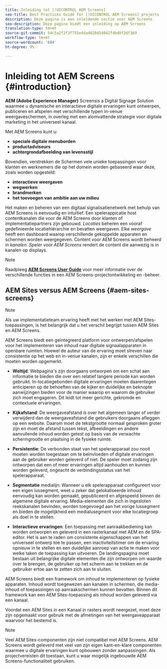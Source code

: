 ```yaml
---
title: Inleiding tot [!UICONTROL AEM Screens]
seo-title: Best Practices Guide for [!UICONTROL AEM Screens] projects
description: Deze pagina is een inleidende sectie voor AEM Screens
seo-description: Deze pagina biedt een inleiding op AEM Screens
translation-type: tm+mt
source-git-commit: 54c5a2f2f3f755e4da4028d54042f4bd8f2df369
workflow-type: tm+mt
source-wordcount: '684'
ht-degree: 9%

---
```



# Inleiding tot AEM Screens {#introduction}

**AEM (Adobe Experience Manager)** Screensis a Digital Signage Solution waarmee u dynamische en interactieve digitale ervaringen kunt ontwerpen, publiceren en afspelen met verschillende typen in-venue weergaveschermen, in overleg met een alomvattende strategie voor digitale marketing in het universeel kanaal.

Met AEM Screens kunt u:

* **speciale digitale menuborden**
* **productadviseurs**
* **achtergrondafbeelding van levensstijl**

Bovendien, verstrekken de Schermen vele unieke toepassingen voor klanten en werknemers die op het domein worden gebaseerd waar deze, zoals worden opgesteld:

* **interactieve weergaven**
* **wegwerken**
* **brandmerken**
* **het toevoegen van ambitie aan uw milieu**

Het maken en beheren van een digitaal signalisatienetwerk met behulp van AEM Screens is eenvoudig en intuïtief. Een spelerappicatie host contentkanalen die voor de AEM Screens door klanten of implementatiepartners zijn gebouwd. *Locaties* beheren een vooraf gedefinieerde locatiehiërarchie en bevatten weergaven. Elke *weergave* heeft een dashboard waarop verschillende gekoppelde apparaten en schermen worden weergegeven. Content voor AEM Screens wordt beheerd in *kanalen*. *Speler voor AEM Screens* rendert de content die aanwezig is in kanalen op displays.



>[!NOTE]
>
>Raadpleeg **[AEM Screens User Guide](https://helpx.adobe.com/experience-manager/6-5/screens/user-guide.html)** voor meer informatie over de verschillende functies in een AEM Screens-projectontwikkeling en -beheer.

## AEM Sites versus AEM Screens {#aem-sites-screens}

>[!NOTE]
>
>Als uw implementatieteam ervaring heeft met het werken met AEM Sites-toepassingen, is het belangrijk dat u het verschil begrijpt tussen AEM Sites en AEM Screens.

AEM Screens biedt een geïntegreerd platform voor ontwerpen/afspelen voor het implementeren van inhoud naar digitale signaalapparaten in openbare ruimten. Hoewel de auteur van de ervaring moet streven naar consistentie op het web en in-venue kanalen, zijn er enkele verschillen die moeten worden opgemerkt.

* **Weltijd**: Webpagina&#39;s zijn doorgaans ontworpen om een schat aan informatie te bieden die over een relatief langere periode kan worden gebruikt. In-locatiegebonden digitale ervaringen moeten daarentegen anticiperen op de behoeften van de kijker en duidelijke en beknopte aanwijzingen bieden voor de manier waarop en waarom de gebruiker zich moet engageren. Dit leidt tot meer gerichte, gekromde en contextuele ervaringen.

* **Kijkafstand**: De weergaveafstand is over het algemeen langer of verder verwijderd dan de weergaveafstand die gebruikers doorgaans afleggen op een website. Daarom moet de tekstgrootte normaal gesproken groter zijn en moet de afstand tussen tekst, afbeeldingen en andere aanvullende inhoud worden getest op basis van de verwachte schermgrootte en plaatsing in de fysieke ruimte.

* **Persistentie**: De verbonden staat van het spelerapparaat zou nooit moeten worden toegestaan om te beïnvloeden of digitale ervaringen aan de gebruiker worden geleverd of niet. De speler moet zodanig zijn ontworpen dat een of meer ervaringen altijd aanhouden en kunnen worden geleverd, ongeacht de verbindingsstatus van het spelerapparaat.

* **Segmentatie** medialijn: Wanneer u elk spelerapparaat configureert voor een eigen lussegment, weet u zeker dat gelokaliseerde inhoud eenvoudig kan worden gemaakt, gepubliceerd en afgespeeld binnen de algemene digitale ervaring. Media-elementen die zich in ingesloten reekskanalen bevinden, worden toegevoegd aan het vorige lussegment en bieden de mogelijkheid een medialusegment voor elke locatiegroep als doel in te stellen.

* **Interactieve ervaringen**: Een toepassing met aanraakbediening kan worden ontworpen en geleverd in een rasterkanaal met AEM en de SPA-editor. Het is aan te raden om consistente eigenschappen van het universeel ontwerp toe te passen, een inactiviteitstimer om de ervaring opnieuw in te stellen en een duidelijke aanroep van actie te maken voor welke taken de toepassing kan uitvoeren. De landingspagina moet bestaan uit belangrijke digitale elementen die zijn ontworpen om waarde over te brengen, de gebruiker op het scherm aan te trekken en de gebruiker ertoe aan te zetten zich aan te sluiten.

AEM Screens biedt een framework om inhoud te implementeren op fysieke apparaten. Inhoud wordt toegewezen aan kanalen in schermen, die media-inhoud of toepassingen op aanraakschermen kunnen bevatten. Binnen dit framework kan een AEM Sites-toepassing als inhoud worden geleverd via een kanaal.

Voordat een AEM Sites in een Kanaal in rasters wordt neergezet, moet deze zijn opgemaakt voor gebruik met de afmetingen van het weergaveapparaat waarvoor het bestemd is.

>[!NOTE]
>Veel AEM Sites-componenten zijn niet compatibel met AEM Screens. AEM Screens wordt geleverd met veel van zijn eigen kant-en-klare componenten waarmee u digitale ervaringen kunt opbouwen zonder aanpassingen. Als projectvereisten dit toestaan, kunt u waar mogelijk ingebouwde AEM Screens-functionaliteit gebruiken.
